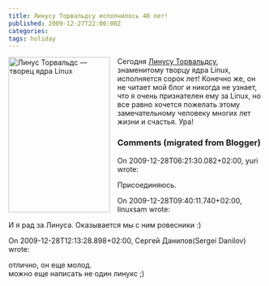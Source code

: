 ```yaml
---
title: Линусу Торвальдсу исполнилось 40 лет!
published: 2009-12-27T22:00:00Z
categories: 
tags: holiday
---
```


<div style="float: left; padding-right: 15px"><a href="http://ru.wikipedia.org/wiki/%D0%A2%D0%BE%D1%80%D0%B2%D0%B0%D0%BB%D1%8C%D0%B4%D1%81,_%D0%9B%D0%B8%D0%BD%D1%83%D1%81" title="Линус Торвальдс (Википедия)"><img src="http://lh6.ggpht.com/_Nb6QYFUvBjY/SzZF-ItzZdI/AAAAAAAAAIM/H2bAzi-lWH4/s800/200px-Linus_Torvalds.jpeg" alt="Линус Торвальдс — творец ядра Linux" width="200px" height="307px" /></a></div>Сегодня <a href="http://ru.wikipedia.org/wiki/%D0%A2%D0%BE%D1%80%D0%B2%D0%B0%D0%BB%D1%8C%D0%B4%D1%81,_%D0%9B%D0%B8%D0%BD%D1%83%D1%81">Линусу Торвальдсу</a>, знаменитому творцу ядра Linux, исполняется сорок лет! Конечно же, он не читает мой блог и никогда не узнает, что я очень признателен ему за Linux, но все равно хочется пожелать этому замечательному человеку многих лет жизни и счастья. Ура!

<h3 id='hakyll-convert-comments-title'>Comments (migrated from Blogger)</h3>
<div class='hakyll-convert-comment'>
<p class='hakyll-convert-comment-date'>On 2009-12-28T06:21:30.082+02:00, yuri wrote:</p>
<p class='hakyll-convert-comment-body'>
Присоединяюсь.
</p>
</div>

<div class='hakyll-convert-comment'>
<p class='hakyll-convert-comment-date'>On 2009-12-28T09:40:11.740+02:00, linuxsam wrote:</p>
<p class='hakyll-convert-comment-body'>
И я рад за Линуса. Оказывается мы с ним ровесники :)
</p>
</div>

<div class='hakyll-convert-comment'>
<p class='hakyll-convert-comment-date'>On 2009-12-28T12:13:28.898+02:00, Сергей Данилов(Sergei Danilov) wrote:</p>
<p class='hakyll-convert-comment-body'>
отлично, он еще молод.<br />можно еще написать не один линукс ;)
</p>
</div>



